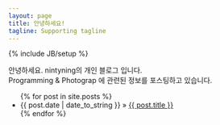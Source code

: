 ```yaml
---
layout: page
title: 안녕하세요!
tagline: Supporting tagline
---
```

{% include JB/setup %}

안녕하세요.
nintyning의 개인 블로그 입니다. <br />
Programming & Photograp 에 관련된 정보를 포스팅하고 있습니다.


<ul class="posts">
  {% for post in site.posts %}
    <li><span>{{ post.date | date_to_string }}</span> &raquo; <a href="{{ BASE_PATH }}{{ post.url }}">{{ post.title }}</a></li>
  {% endfor %}
</ul>

